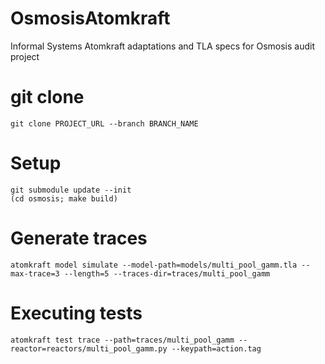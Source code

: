 # OsmosisAtomkraft

Informal Systems Atomkraft adaptations and TLA specs for Osmosis audit project

# git clone

```
git clone PROJECT_URL --branch BRANCH_NAME
```

# Setup

```
git submodule update --init
(cd osmosis; make build)
```

# Generate traces

```
atomkraft model simulate --model-path=models/multi_pool_gamm.tla --max-trace=3 --length=5 --traces-dir=traces/multi_pool_gamm
```

# Executing tests

```
atomkraft test trace --path=traces/multi_pool_gamm --reactor=reactors/multi_pool_gamm.py --keypath=action.tag
```
